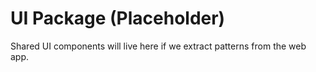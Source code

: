# UI Package (Placeholder)

Shared UI components will live here if we extract patterns from the web app.
